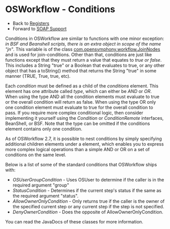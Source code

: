 # OSWorkflow - Conditions

* Back to [Registers](registers.md)
* Forward to [SOAP Support](soap_support.md)

Conditions in OSWorkflow are similar to functions with one minor exception: *in BSF and Beanshell scripts, there is an extra object in scope of the name "jn"*. This variable is of the class [com.opensymphony.workflow.JoinNodes](http://www.opensymphony.com/osworkflow/api/com/opensymphony/workflow/JoinNodes.html) and is used for join-conditions. Other than that, conditions are just like functions except that they must return a value that equates to *true or false*. This includes a String "true" or a Boolean that evaluates to true, or any other object that has a toString() method that returns the String "true" in some manner (TRUE, True, true, etc).

Each *condition* must be defined as a child of the *conditions* element. This element has one attribute called *type*, which can either be *AND* or *OR*. When using the type AND all the condition elements must evaluate to true or the overall condition will return as false. When using the type OR only one condition element must evaluate to true for the overall condition to pass. If you require more complex conditional logic, then consider implementing it yourself using the *Condition* or *ConditionRemote* interfaces, BeanShell, or BSF. Note that the type can be omitted if the conditions element contains only one condition.

As of OSWorkflow 2.7, it is possible to nest conditions by simply specifying additional <conditions> children elements under a <conditions> element, which enables you to express more complex logical operations than a simple AND or OR on a set of conditions on the same level.

Below is a list of some of the standard conditions that OSWorkflow ships with:

* *OSUserGroupCondition* - Uses OSUser to determine if the caller is in the required argument "group"
* *StatusCondition* - Determines if the current step's status if the same as the required argument "status".
* *AllowOwnerOnlyCondition* - Only returns true if the caller is the owner of the specified current step or any current step if the step is not specified.
* *DenyOwnerCondition* - Does the opposite of AllowOwnerOnlyCondition.

You can read the JavaDocs of these classes for more information.